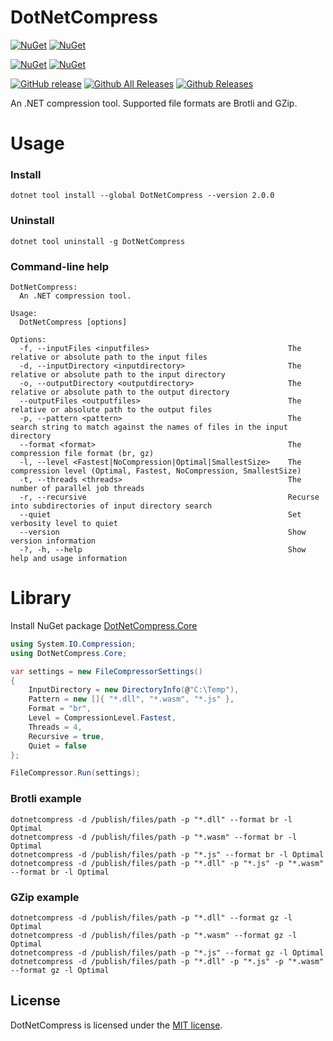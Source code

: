 # DotNetCompress

[![NuGet](https://img.shields.io/nuget/v/DotNetCompress.svg)](https://www.nuget.org/packages/DotNetCompress)
[![NuGet](https://img.shields.io/nuget/dt/DotNetCompress.svg)](https://www.nuget.org/packages/DotNetCompress)

[![NuGet](https://img.shields.io/nuget/v/DotNetCompress.Core.svg)](https://www.nuget.org/packages/DotNetCompress.Core)
[![NuGet](https://img.shields.io/nuget/dt/DotNetCompress.Core.svg)](https://www.nuget.org/packages/DotNetCompress.Core)

[![GitHub release](https://img.shields.io/github/release/wieslawsoltes/DotNetCompress)](https://github.com/wieslawsoltes/DotNetCompress)
[![Github All Releases](https://img.shields.io/github/downloads/wieslawsoltes/DotNetCompress/total.svg)](https://github.com/wieslawsoltes/DotNetCompress)
[![Github Releases](https://img.shields.io/github/downloads/wieslawsoltes/DotNetCompress/latest/total.svg)](https://github.com/wieslawsoltes/DotNetCompress)

An .NET compression tool. Supported file formats are Brotli and GZip.

# Usage

### Install

```
dotnet tool install --global DotNetCompress --version 2.0.0
```

### Uninstall

```
dotnet tool uninstall -g DotNetCompress
```

### Command-line help

```
DotNetCompress:
  An .NET compression tool.

Usage:
  DotNetCompress [options]

Options:
  -f, --inputFiles <inputfiles>                               The relative or absolute path to the input files
  -d, --inputDirectory <inputdirectory>                       The relative or absolute path to the input directory
  -o, --outputDirectory <outputdirectory>                     The relative or absolute path to the output directory
  --outputFiles <outputfiles>                                 The relative or absolute path to the output files
  -p, --pattern <pattern>                                     The search string to match against the names of files in the input directory
  --format <format>                                           The compression file format (br, gz)
  -l, --level <Fastest|NoCompression|Optimal|SmallestSize>    The compression level (Optimal, Fastest, NoCompression, SmallestSize)
  -t, --threads <threads>                                     The number of parallel job threads
  -r, --recursive                                             Recurse into subdirectories of input directory search
  --quiet                                                     Set verbosity level to quiet
  --version                                                   Show version information
  -?, -h, --help                                              Show help and usage information
```

# Library

Install NuGet package [DotNetCompress.Core](https://www.nuget.org/packages/DotNetCompress.Core)

```C#
using System.IO.Compression;
using DotNetCompress.Core;

var settings = new FileCompressorSettings()
{
    InputDirectory = new DirectoryInfo(@"C:\Temp"),
    Pattern = new []{ "*.dll", "*.wasm", "*.js" },
    Format = "br",
    Level = CompressionLevel.Fastest,
    Threads = 4,
    Recursive = true,
    Quiet = false
};

FileCompressor.Run(settings);
```

### Brotli example

```
dotnetcompress -d /publish/files/path -p "*.dll" --format br -l Optimal
dotnetcompress -d /publish/files/path -p "*.wasm" --format br -l Optimal
dotnetcompress -d /publish/files/path -p "*.js" --format br -l Optimal
dotnetcompress -d /publish/files/path -p "*.dll" -p "*.js" -p "*.wasm" --format br -l Optimal
```

### GZip example

```
dotnetcompress -d /publish/files/path -p "*.dll" --format gz -l Optimal
dotnetcompress -d /publish/files/path -p "*.wasm" --format gz -l Optimal
dotnetcompress -d /publish/files/path -p "*.js" --format gz -l Optimal
dotnetcompress -d /publish/files/path -p "*.dll" -p "*.js" -p "*.wasm" --format gz -l Optimal
```

## License

DotNetCompress is licensed under the [MIT license](LICENSE.md).
